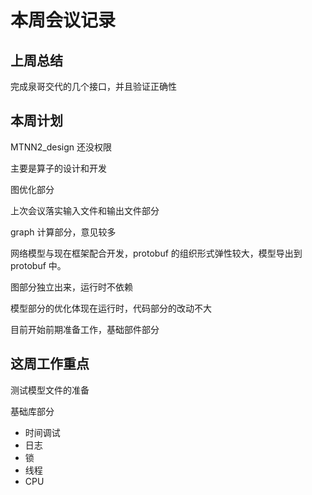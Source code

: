 # 本周会议记录

## 上周总结

完成泉哥交代的几个接口，并且验证正确性

## 本周计划

MTNN2_design 还没权限

主要是算子的设计和开发

图优化部分

上次会议落实输入文件和输出文件部分

graph 计算部分，意见较多

网络模型与现在框架配合开发，protobuf 的组织形式弹性较大，模型导出到 protobuf 中。

图部分独立出来，运行时不依赖

模型部分的优化体现在运行时，代码部分的改动不大

目前开始前期准备工作，基础部件部分

## 这周工作重点

测试模型文件的准备

基础库部分

- 时间调试
- 日志
- 锁
- 线程
- CPU

